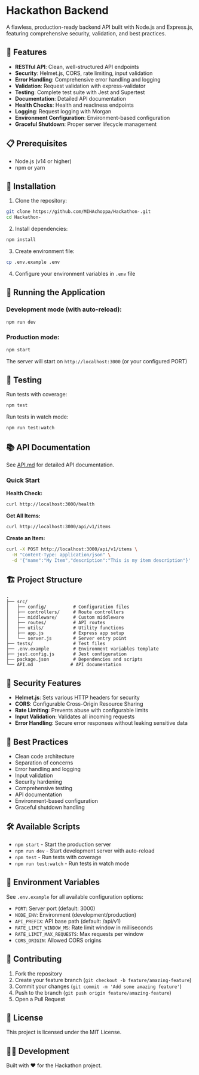 # Hackathon Backend

A flawless, production-ready backend API built with Node.js and Express.js, featuring comprehensive security, validation, and best practices.

## 🚀 Features

- **RESTful API**: Clean, well-structured API endpoints
- **Security**: Helmet.js, CORS, rate limiting, input validation
- **Error Handling**: Comprehensive error handling and logging
- **Validation**: Request validation with express-validator
- **Testing**: Complete test suite with Jest and Supertest
- **Documentation**: Detailed API documentation
- **Health Checks**: Health and readiness endpoints
- **Logging**: Request logging with Morgan
- **Environment Configuration**: Environment-based configuration
- **Graceful Shutdown**: Proper server lifecycle management

## 📋 Prerequisites

- Node.js (v14 or higher)
- npm or yarn

## 🔧 Installation

1. Clone the repository:
```bash
git clone https://github.com/MIHAchoppa/Hackathon-.git
cd Hackathon-
```

2. Install dependencies:
```bash
npm install
```

3. Create environment file:
```bash
cp .env.example .env
```

4. Configure your environment variables in `.env` file

## 🏃 Running the Application

### Development mode (with auto-reload):
```bash
npm run dev
```

### Production mode:
```bash
npm start
```

The server will start on `http://localhost:3000` (or your configured PORT)

## 🧪 Testing

Run tests with coverage:
```bash
npm test
```

Run tests in watch mode:
```bash
npm run test:watch
```

## 📚 API Documentation

See [API.md](./API.md) for detailed API documentation.

### Quick Start

**Health Check:**
```bash
curl http://localhost:3000/health
```

**Get All Items:**
```bash
curl http://localhost:3000/api/v1/items
```

**Create an Item:**
```bash
curl -X POST http://localhost:3000/api/v1/items \
  -H "Content-Type: application/json" \
  -d '{"name":"My Item","description":"This is my item description"}'
```

## 🏗️ Project Structure

```
.
├── src/
│   ├── config/          # Configuration files
│   ├── controllers/     # Route controllers
│   ├── middleware/      # Custom middleware
│   ├── routes/          # API routes
│   ├── utils/           # Utility functions
│   ├── app.js           # Express app setup
│   └── server.js        # Server entry point
├── tests/               # Test files
├── .env.example         # Environment variables template
├── jest.config.js       # Jest configuration
├── package.json         # Dependencies and scripts
└── API.md              # API documentation
```

## 🔐 Security Features

- **Helmet.js**: Sets various HTTP headers for security
- **CORS**: Configurable Cross-Origin Resource Sharing
- **Rate Limiting**: Prevents abuse with configurable limits
- **Input Validation**: Validates all incoming requests
- **Error Handling**: Secure error responses without leaking sensitive data

## 🌟 Best Practices

- Clean code architecture
- Separation of concerns
- Error handling and logging
- Input validation
- Security hardening
- Comprehensive testing
- API documentation
- Environment-based configuration
- Graceful shutdown handling

## 🛠️ Available Scripts

- `npm start` - Start the production server
- `npm run dev` - Start development server with auto-reload
- `npm test` - Run tests with coverage
- `npm run test:watch` - Run tests in watch mode

## 📝 Environment Variables

See `.env.example` for all available configuration options:

- `PORT`: Server port (default: 3000)
- `NODE_ENV`: Environment (development/production)
- `API_PREFIX`: API base path (default: /api/v1)
- `RATE_LIMIT_WINDOW_MS`: Rate limit window in milliseconds
- `RATE_LIMIT_MAX_REQUESTS`: Max requests per window
- `CORS_ORIGIN`: Allowed CORS origins

## 🤝 Contributing

1. Fork the repository
2. Create your feature branch (`git checkout -b feature/amazing-feature`)
3. Commit your changes (`git commit -m 'Add some amazing feature'`)
4. Push to the branch (`git push origin feature/amazing-feature`)
5. Open a Pull Request

## 📄 License

This project is licensed under the MIT License.

## 👨‍💻 Development

Built with ❤️ for the Hackathon project.